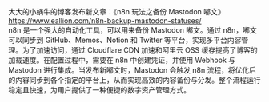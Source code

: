 大大的小蜗牛的博客发布新文章：《n8n 玩法之备份 Mastodon 嘟文》  
<https://www.eallion.com/n8n-backup-mastodon-statuses/>  
n8n 是一个强大的自动化工具，可以用来备份 Mastodon 嘟文。通过 n8n，嘟文可以同步到 GitHub、Memos、Notion 和 Twitter 等平台，实现多平台内容管理。为了加速访问，通过 Cloudflare CDN 加速和阿里云 OSS 缓存提高了博客的加载速度。在配置过程中，需要在 n8n 中创建凭证，并使用 Webhook 与 Mastodon 进行集成。当发布新嘟文时，Mastodon 会触发 n8n 流程，将优化后的内容同步到各个指定的平台上，从而实现高效的内容备份与分发。整个流程运行稳定且快速，为用户提供了一种便捷的数字资产管理方式。

